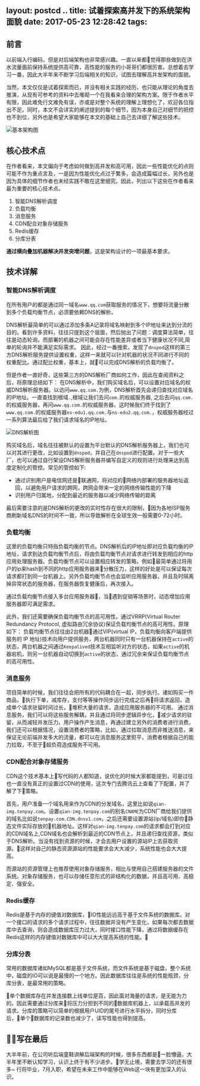 layout: postcd ..
title: 试着探索高并发下的系统架构面貌
date: 2017-05-23 12:28:42
tags:
---
## 前言
以前端入行编码，但是对后端架构也非常感兴趣。一直以来都觉得那些做到在洪水流量面前保持系统提供高可靠，高性能的服务的小哥哥们都很厉害。总想着去学习一番，因此大半年来不断学习后端相关的知识，试图去理解高并发架构的面貌。

当然，本文仅仅是试着探索而已，并没有相关实践的经历，也只能从理论的角度去推演，从现有可参考的资料中去堆砌一个在我看来合理的架构方案。限于作者水平有限，因此难免行文难免有误，亦或是对整个系统的理解上理想化了，欢迎各位指出不足。同时，本文不会详实的阐述提到的每个细节，因为本身自己对细节的把控也不到位，另外也是希望大家能够在本文的基础上自己去详细了解这些技术。

![基本架构图](/assets/arch/arch.png)
<!-- more -->
## 核心技术点
在作者看来，本文偏向于考虑如何做到高并发和高可用，因此一些性能优化的点则可能不作为重点言及，一是因为性能优化点过于繁多，会造成篇幅过长，另外也是因为具体的细节作者也未经实践不敢在这里细究。因此，列出以下这些在作者看来最为重要的核心技术点。

1. 智能DNS解析调度
2. 负载均衡
3. 消息服务
4. CDN配合对象存储服务
5. Redis缓存
6. 分库分表

**通过横向叠加机器解决并发突增问题**，这是架构设计的一项最基本要求。

## 技术详解
### 智能DNS解析调度
在所有用户的都是通过同一域名`www.qq.com`获取服务的情况下，想要将流量分散到多个负载均衡节点，必须要依赖DNS的解析。

DNS解析最简单的可以通过添加多条A记录将域名映射到多个IP地址来达到分流的目的。看到许多资料，往往只提到这个层面，然后抛出了问题：调度算法简单，往往是动态轮询，而部署的机器之间可能会存在性能差异或者当下健康状况不同,简单的轮询并不能满足实际需求。
因此，经过一番搜索，发现了`dnspod`这样的第三方DNS解析服务提供设置权重，这样一来就可以针对机器的状况不同进行不同的权重配比。通过配比权重，基本上，就可以完成DNS解析的负载均衡了。

但是作者一直好奇，这些第三方的DNS解析厂商如何工作，因此在查阅资料之后，将原理总结如下：
在DNS解析中，我们购买域名后，可以设置对应域名的权威DNS解析服务器。以访问`www.qq.com.`为例，DNS解析首先会递归查找对应域名的IP地址。一直查找到根域`.`,根域让我们去问`com.`的权威服务器, 之后去问`qq.com.`的权威服务器，再问`www.qq.com.`的权威服务器，这时候我们终于找到了`www.qq.com.`的权威服务器`ns-edu1.qq.com.`与`ns-edu2.qq.com.`，权威服务器经过一系列算法最后给了我们请求域名的IP地址。

![DNS解析图](/assets/arch/dig_qq.jpeg)

购买域名后，域名往往被默认的设置为平台默认的DNS解析服务器上，我们也可以对其进行更改，比如设置到`dnspod`，并自己在`dnspod`进行配置。对于一些大厂，也可以通过自行架设DNS解析服务器并编写自定义的规则进行处理来达到高度定制化的管控。常见的管控如下:
- 通过识别用户是电信网还是联通网，将对应的网络内部署的服务器地址返回，以避免用户请求的跨网，跨网会带来一定的网络传输性能的下降
- 识别用户归属地，分配到最近的服务器以减少网络传输的距离

最后需要注意的是DNS解析的更改的实时性存在很大的限制，因为各地ISP服务商刷新域名DNS的时间不一致，所以导致解析在全球生效一般需要0-72小时。
### 负载均衡
这里的负载均衡只特指负载均衡的节点。DNS解析后的IP地址即对应负载均衡的IP地址，请求到达负载均衡节点后，将由负载均衡节点对请求进行转发到相应的http应用处理服务器。负载均衡节点可以设置相应转发的策略，例如最简单通过将用户的ip来hash到不同的http应用服务器来分散压力，这样的好处是可以保证每次请求都打到同一台机器上。另外负载均衡节点也会监听应用服务器，并且及时隔离掉异常状态的服务器，在服务器恢复健康后，再次接入。

通过负载均衡节点接入多台应用服务器，当遇到促销等场景时，动态增加应用服务器即可满足需求。

此外，我们还需要确保负载均衡节点的高可用性。通过VRRP(Virtual Router Redundancy Protocol, 虚拟路由冗余协议)保证负载均衡节点的高可用性。原理如下：
负载均衡节点往往由2台机器通过VIP(virtual IP，负载均衡向客户端提供服务的 IP 地址)技术向用户提供服务，两台机器同时只有一台机器保持在`active`的状态，两台机器之间通过`Keepalived`技术互相监听对方的状态，如果`active`的机器宕机，则另一台机器自动切换到`active`的状态，通过冗余来保证负载均衡节点的高可用性。

### 消息服务
项目简单的时候，我们往往会把所有的代码耦合在一起，同步执行。诸如购买一件商品，执行下单，减库存，支付等等操作同步运行完成之后再将请求返回，造成单个请求驻留时间过长，堆积大量的请求，造成应用服务器的不可用。
通过消息服务，我们可以将这些服务解耦，并且通过将同步逻辑异步化，减少请求的驻留，从而减轻并发压力。用户操作产生消息，再通过建立另外的消费者进行消费。
我们还可以根据情况，设置消费者的策略，比如，通过拉取消息而非推送消息，来保证无论前端并发多大的流量，都可以在消息服务这里熨平，消费者根据自己的能力拉取，不至于超负荷造成服务不可用。
### CDN配合对象存储服务
CDN这个技术基本上写代码的人都知道，说优化的时候大家都能提到，可是过往也一直没有真正的设置过CDN的使用，这次专门去腾讯云上查看了下配置，并了解了下策略。

首先，用户准备一个域名用来作为CDN的分发域名，这里比如说`qian-img.tenpay.com`。设置`qian-img.tenpay.com`的别名`CNAME`为CDN厂商给我们提供的域名比如说`tenpay.com.CDN.dnsv1.com`，之后还需要设置源站(ip/域名)即你静态文件实际存放的机器地址。这样对`qian-img.tenpay.com`的请求都会打到对应的CDN域名上,CDN域名也会解析到最近的CDN节点上，并且递归查找资源，类似于DNS解析。当没有找到资源的时候，才会去用户设置的源站IP上去获取资源。这样对自己的静态资源源站的性能要求会大大减少，系统性能也会大大提高。

而源站的资源管理上也推荐使用对象存储服务，相比与使用自己搭建服务器的文件系统。对象存储服务，也可以存储任意形式的非结构化的数据，并且高可用、高稳定、强安全。

### Redis缓存
Redis是基于内存的键值对数据库，IO性能远远高于基于文件系统的数据库。对一个接口的请求的多个请求过程中，往往数据并没有产生变化，如果每次都去数据库中去查询，则会造成数据库压力过大，同时接口性能下降，通过将数据缓存在Redis这样的内存键值对数据库中可以大大提高系统的性能。

### 分库分表
常用的数据库诸如MySQL都是基于文件系统，而文件系统是基于磁盘，整个系统中，磁盘的IO可以说是最慢的一个地方。因此数据库往往是系统的性能瓶颈，分库分表，是最常用的策略。

单个数据库存在并发连接数上线单位是百，因此面对海量的请求，是无能为力的。因此需要通过分库来将压力分担到不同的数据库机器上，以承载高并发的请求。分库的策略可以简单的根据用户UID的尾号进行水平拆分，同时分库后，单个数据库的记录数也减少了，读写性能也得到提高。

## 写在最后
大半年前，在公司听后端童鞋讲解后端架构的时候，很多东西都是一脸懵逼，大半年里不断认知学习，认识上终于有不少进步。学无止境，需要去学习的还有很多~
行将毕业，7月入职，希望在未来工作中能够在Web这一块有更加深入的认识。